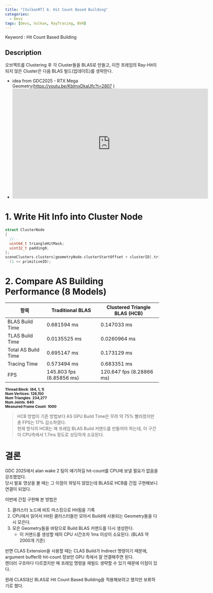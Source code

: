 ```yaml
---
title: "[VulkanRT] 6. Hit Count Based Building"
categories:
  - Devs
tags: [Devs, Vulkan, RayTracing, BVH]
---
```


Keyword : Hit Count Based Building

## Description
오브젝트를 Clustering 후 각 Cluster들을 BLAS로 만들고, 이전 프레임의 Ray-Hit이 되지 않은 Cluster은 다음 BLAS 빌드(업데이트)를 생략한다.
- idea from GDC2025 - RTX Mega Geometry(<a href="https://youtu.be/KblmxDkaUfc?t=2807" target="_blank">https://youtu.be/KblmxDkaUfc?t=2807</a>
)
- <iframe width="640" height="360" src="https://www.youtube.com/embed/KblmxDkaUfc?start=2807" frameborder="0" allowfullscreen></iframe>

# 1. Write Hit Info into Cluster Node
```c++
struct ClusterNode
{
  //..
  uint64_t triangleHitMask;
  uint32_t padding0;
};
sceneClusters.clusters[geometryNode.clusterStartOffset + clusterID].triangleHitMask |= 
  (1 << primitiveID);
```

# 2. Compare AS Building Performance (8 Models)
<table>
  <thead>
    <tr>
      <th>항목</th>
      <th>Traditional BLAS</th>
      <th>Clustered Triangle BLAS (HCB)</th>
    </tr>
  </thead>
  <tbody>
    <tr>
      <td>BLAS Build Time</td>
      <td>0.681594 ms</td>
      <td>0.147033 ms</td>
    </tr>
    <tr>
      <td>TLAS Build Time</td>
      <td>0.0135525 ms</td>
      <td>0.0260964 ms</td>
    </tr>
    <tr>
      <td>Total AS Build Time</td>
      <td>0.695147 ms</td>
      <td>0.173129 ms</td>
    </tr>
    <tr>
      <td>Tracing Time</td>
      <td>0.573494 ms</td>
      <td>0.683351 ms</td>
    </tr>
    <tr>
      <td>FPS</td>
      <td>145.803 fps (6.85856 ms)</td>
      <td>120.647 fps (8.28866 ms)</td>
    </tr>
  </tbody>
</table>



<small>**Thread Block**: **(64, 1, 1)**</small>\
<small>**Num Vertices**: **126,150**</small>\
<small>**Num Triangles**: **234,277**</small>\
<small>**Num Joints**: **640**</small>\
<small>**Measured Frame Count**: **1000**</small>

> HCB 방법이 기존 방법보다 AS GPU Build Time은 무려 약 75% 빨라졌지만 총 FPS는 17% 감소하였다.\
현재 방식의 HCB는 매 프레임 BLAS Build 커맨드를 만들어야 하는데, 이 구간이 CPU측에서 1.7ms 정도로 상당하게 소요된다.

# 결론
GDC 2025에서 alan wake 2 팀이 얘기하길 hit-count를 CPU에 보낼 필요가 없음을 강조했었다.\
당시 발표 영상을 볼 때는 그 이점이 와닿지 않았는데 BLAS로 HCB를 간접 구현해보니 연결이 되었다.

이번에 간접 구현해 본 방법은 
1. 클러스터 노드에 비트 마스킹으로 Hit됨을 기록
2. CPU에서 읽어서 Hit된 클러스터들만 모아서 Build에 사용되는 Geometry들을 다시 모은다.
3. 모은 Geometry들을 바탕으로 Build BLAS 커맨드를 다시 생성한다.
    * 이 커맨드를 생성할 때의 CPU 시간조차 1ms 이상이 소요된다. (BLAS 약 2000개 기준)

반면 CLAS Extension을 사용할 때는 CLAS Build가 Indirect 명령이기 때문에, argument buffer와 hit-count 정보만 GPU 측에서 잘 연결해주면 된다.\
렌더러 구조마다 다르겠지만 매 프레임 명령을 재빌드 생략할 수 있기 때문에 이점이 있다.

원래 CLAS대신 BLAS로 Hit Count Based Building을 적용해보려고 했지만 보류하기로 했다.


